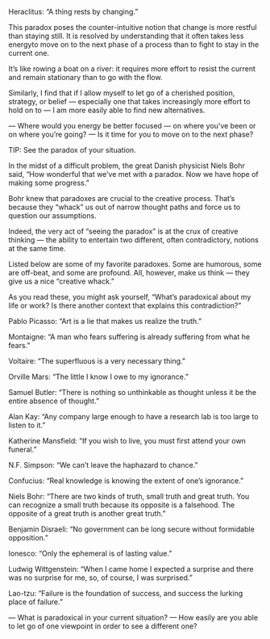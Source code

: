 Heraclitus: “A thing rests by changing.”

This paradox poses the counter-intuitive notion that change is more restful than staying still.
It is resolved by understanding that it often takes less energyto move on to the next phase of a process
than to fight to stay in the current one.

It’s like rowing a boat on a river:
it requires more effort to resist the current and remain stationary than to go with the flow.

Similarly, I find that if I allow myself to let go of a cherished position, strategy, or belief
— especially one that takes increasingly more effort to hold on to — I am more easily able to find new alternatives.

— Where would you energy be better focused — on where you've been or on where you’re going?
— Is it time for you to move on to the next phase?

TIP: See the paradox of your situation.

In the midst of a difficult problem, the great Danish physicist Niels Bohr said, “How wonderful that we’ve met with a paradox. Now we have hope of making some progress.”

Bohr knew that paradoxes are crucial to the creative process. That’s because they “whack” us out of narrow thought paths and force us to question our assumptions.

Indeed, the very act of “seeing the paradox” is at the crux of creative thinking — the ability to entertain two different, often contradictory, notions at the same time.

Listed below are some of my favorite paradoxes. Some are humorous, some are off-beat, and some are profound. All, however, make us think — they give us a nice “creative whack.”

As you read these, you might ask yourself, “What’s paradoxical about my life or work? Is there another context that explains this contradiction?”

Pablo Picasso: “Art is a lie that makes us realize the truth.”

Montaigne: “A man who fears suffering is already suffering from what he fears.”

Voltaire: “The superfluous is a very necessary thing.”

Orville Mars: “The little I know I owe to my ignorance.”

Samuel Butler: “There is nothing so unthinkable as thought unless it be the entire absence of thought.”

Alan Kay: “Any company large enough to have a research lab is too large to listen to it.”

Katherine Mansfield: “If you wish to live, you must first attend your own funeral.”

N.F. Simpson: “We can’t leave the haphazard to chance.”

Confucius: “Real knowledge is knowing the extent of one’s ignorance.”

Niels Bohr: “There are two kinds of truth, small truth and great truth. You can recognize a small truth because its opposite is a falsehood. The opposite of a great truth is another great truth.”

Benjamin Disraeli: “No government can be long secure without formidable opposition.”

Ionesco: “Only the ephemeral is of lasting value.”

Ludwig Wittgenstein: “When I came home I expected a surprise and there was no surprise for me, so, of course, I was surprised.”

Lao-tzu: “Failure is the foundation of success, and success the lurking place of failure.”

— What is paradoxical in your current situation?
— How easily are you able to let go of one viewpoint in order to see a different one?
